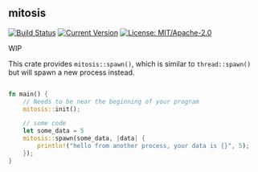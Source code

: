 ## mitosis

[![Build Status](https://github.com/manishearth/mitosis/workflows/Tests/badge.svg)](https://github.com/Manishearth/mitosis/actions)
[![Current Version](https://meritbadge.herokuapp.com/mitosis)](https://crates.io/crates/mitosis)
[![License: MIT/Apache-2.0](https://img.shields.io/crates/l/mitosis.svg)](#license)


WIP

This crate provides `mitosis::spawn()`, which is similar to `thread::spawn()` but will spawn a new process instead.


```rust

fn main() {
    // Needs to be near the beginning of your program
    mitosis::init();

    // some code
    let some_data = 5
    mitosis::spawn(some_data, |data| {
        println!("hello from another process, your data is {}", 5);
    });
}
```
